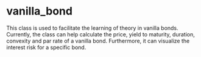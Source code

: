 # vanilla_bond
This class is used to facilitate the learning of theory in vanilla bonds. Currently, the class can help calculate the price, yield to maturity, duration, convexity and par rate of a vanilla bond. Furthermore, it can visualize the interest risk for a specific bond.
